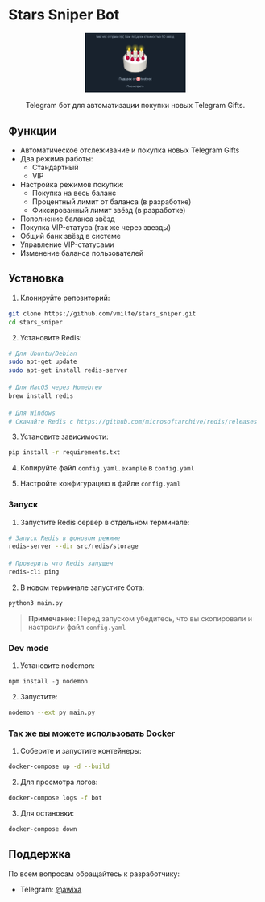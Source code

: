 # Stars Sniper Bot 

<div align="center">
  <img src="images/gift.png" alt="Bot gift" width="200">
  
  Telegram бот для автоматизации покупки новых Telegram Gifts.
</div>

## Функции

- Автоматическое отслеживание и покупка новых Telegram Gifts
- Два режима работы:
  - Стандартный
  - VIP 
- Настройка режимов покупки:
  - Покупка на весь баланс
  - Процентный лимит от баланса (в разработке)
  - Фиксированный лимит звёзд (в разработке)
- Пополнение баланса звёзд
- Покупка VIP-статуса (так же через звезды)
- Общий банк звёзд в системе
- Управление VIP-статусами
- Изменение баланса пользователей

## Установка

1. Клонируйте репозиторий:
```bash
git clone https://github.com/vmilfe/stars_sniper.git
cd stars_sniper
```

2. Установите Redis:
```bash
# Для Ubuntu/Debian
sudo apt-get update
sudo apt-get install redis-server

# Для MacOS через Homebrew
brew install redis

# Для Windows
# Скачайте Redis с https://github.com/microsoftarchive/redis/releases
```

3. Установите зависимости:
```bash
pip install -r requirements.txt
```

4. Копируйте файл `config.yaml.example` в `config.yaml` 

5. Настройте конфигурацию в файле `config.yaml`

### Запуск

1. Запустите Redis сервер в отдельном терминале:
```bash
# Запуск Redis в фоновом режиме
redis-server --dir src/redis/storage

# Проверить что Redis запущен
redis-cli ping
```

2. В новом терминале запустите бота:
```bash
python3 main.py
```
> **Примечание**: Перед запуском убедитесь, что вы скопировали и настроили файл `config.yaml`

### Dev mode

1. Установите nodemon:
```js
npm install -g nodemon
```

2. Запустите:
```bash
nodemon --ext py main.py
```

### Так же вы можете использовать Docker

1. Соберите и запустите контейнеры:
```bash
docker-compose up -d --build
```

2. Для просмотра логов:
```bash
docker-compose logs -f bot
```

3. Для остановки:
```bash
docker-compose down
```

## Поддержка

По всем вопросам обращайтесь к разработчику:
- Telegram: [@awixa](https://t.me/awixa)